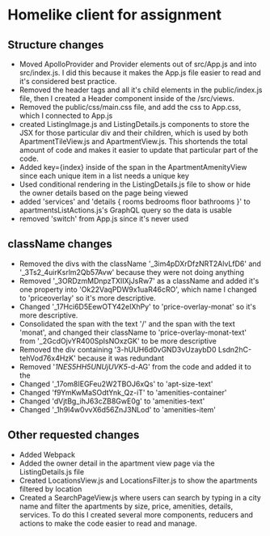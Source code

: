 # Homelike client for assignment

## Structure changes
- Moved ApolloProvider and Provider elements out of src/App.js and into src/index.js. I did this because it makes the App.js file easier to read and it's considered best practice.
- Removed the header tags and all it's child elements in the public/index.js file, then I created a Header component inside of the /src/views. 
- Removed the public/css/main.css file, and add the css to App.css, which I connected to App.js
- created ListingImage.js and ListingDetails.js components to store the JSX for those particular div and their children, which is used by both ApartmentTileView.js and ApartmentView.js. This shortends the total amount of code and makes it easier to update that particular part of the code.
- Added key={index} inside of the span in the ApartmentAmenityView since each unique item in a list needs a unique key
- Used conditional rendering in the ListingDetails.js file to show or hide the owner details based on the page being viewed
- added 'services' and 'details { rooms bedrooms floor bathrooms }' to apartmentsListActions.js's GraphQL query so the data is usable
- removed 'switch' from App.js since it's never used

## className changes
- Removed the divs with the className '_3im4pDXrDfzNRT2AlvLfD6' and '_3Ts2_4uirKsrlm2Qb57Avw' because they were not doing anything
- Removed '_3ORDzmMDnpzTXIIXjJsRw7' as a className and added it's one property into 'Ok22VaqPDW9x1uaR46cRO', which name I changed to 'priceoverlay' so it's more descriptive.
- Changed '_17Hci6D5EewOTY42eIXhPy' to 'price-overlay-monat' so it's more descriptive.
- Consolidated the span with the text '/' and the span with the text 'monat', and changed their className to 'price-overlay-monat-text' from '_2GcdOjvYR400SpIsNOxzGK' to be more descriptive
- Removed the div containing '3-hUUH6d0vGND3vUzaybD0 Lsdn2hC-tehVod76x4HzK' because it was redundant
- Removed '_1NES5HH5UNUjUVK5_-d-AG' from the code and added it to the 
- Changed '_17om8IEGFeu2W2TBOJ6xQs' to 'apt-size-text'
- Changed 'f9YmKwMaSOdtYnk_Qz-iT' to 'amenities-container'
- Changed 'dVjtBg_ihJ63cZB8GwE0g' to 'amenities-text'
- Changed '_1h9l4w0vvX6d56ZnJ3NLod' to 'amenities-item'

## Other requested changes
- Added Webpack
- Added the owner detail in the apartment view page via the ListingDetails.js file
- Created LocationsView.js and LocationsFilter.js to show the apartments filtered by location
- Created a SearchPageView.js where users can search by typing in a city name and filter the apartments by size, price, amenities, details, services. To do this I created several more components, reducers and actions to make the code easier to read and manage.